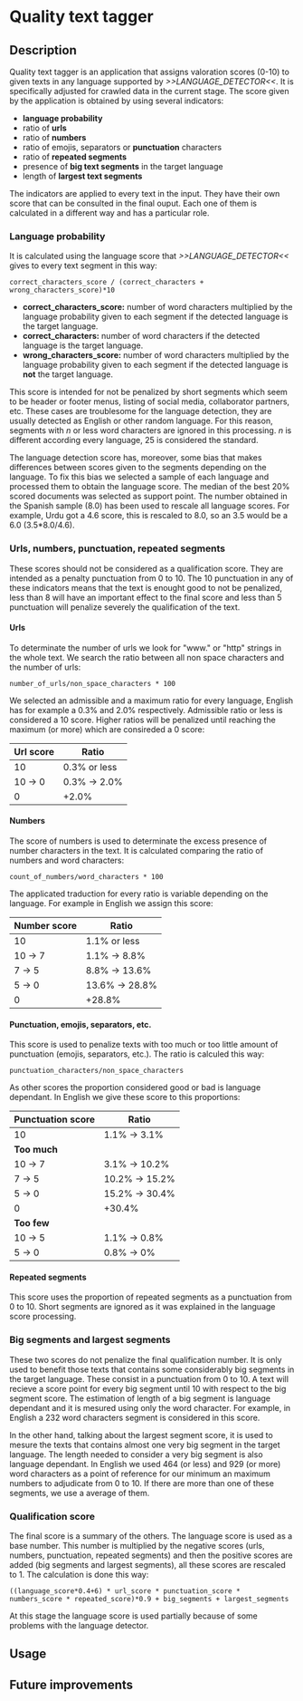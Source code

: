 # Quality text tagger


## Description

Quality text tagger is an application that assigns valoration scores (0-10) to given texts in any language supported by _>>LANGUAGE_DETECTOR<<_. It is specifically adjusted for crawled data in the current stage. The score given by the application is obtained by using several indicators:

- __language probability__
- ratio of __urls__
- ratio of __numbers__
- ratio of emojis, separators or __punctuation__ characters
- ratio of __repeated segments__
- presence of __big text segments__ in the target language
- length of __largest text segments__

The indicators are applied to every text in the input. They have their own score that can be consulted in the final ouput. Each one of them is calculated in a different way and has a particular role.

### Language probability

It is calculated using the language score that _>>LANGUAGE_DETECTOR<<_ gives to every text segment in this way:


`correct_characters_score / (correct_characters + wrong_characters_score)*10`

- __correct_characters_score:__ number of word characters multiplied by the language probability given to each segment if the detected language is the target language.
- __correct_characters:__ number of word characters if the detected language is the target language.
- __wrong_characters_score:__ number of word characters multiplied by the language probability given to each segment if the detected language is __not__ the target language.

This score is intended for not be penalized by short segments which seem to be header or footer menus, listing of social media, collaborator partners, etc. These cases are troublesome for the language detection, they are usually detected as English or other random language. For this reason, segments with _n_ or less word characters are ignored in this processing. _n_ is different according every language, 25 is considered the standard.

The language detection score has, moreover, some bias that makes differences between scores given to the segments depending on the language. To fix this bias we selected a sample of each language and processed them to obtain the language score. The median of the best 20% scored documents was selected as support point. The number obtained in the Spanish sample (8.0) has been used to rescale all language scores. For example, Urdu got a 4.6 score, this is rescaled to 8.0, so an 3.5 would be a 6.0 (3.5*8.0/4.6).




### Urls, numbers, punctuation, repeated segments
These scores should not be considered as a qualification score. They are intended as a penalty punctuation from 0 to 10. The 10 punctuation in any of these indicators means that the text is enought good to not be penalized, less than 8 will have an important effect to the final score and less than 5 punctuation will penalize severely the qualification of the text.

#### Urls
To determinate the number of urls we look for "www." or "http" strings in the whole text. We search the ratio between all non space characters and the number of urls:

`number_of_urls/non_space_characters * 100`

We selected an admissible and a maximum ratio for every language, English has for example a 0.3% and 2.0% respectively. Admissible ratio or less is considered a 10 score. Higher ratios will be penalized until reaching the maximum (or more) which are consireded a 0 score:

| Url score  |    Ratio      |
|---|---|
| 10 | 0.3% or less |
| 10 → 0 | 0.3% → 2.0% |
| 0 | +2.0% |

#### Numbers

The score of numbers is used to determinate the excess presence of number characters in the text. It is calculated comparing the ratio of numbers and word characters:

`count_of_numbers/word_characters * 100`

The applicated traduction for every ratio is variable depending on the language. For example in English we assign this score:

| Number score  |    Ratio      |
|---|---|
| 10 | 1.1% or less |
| 10 → 7 | 1.1% → 8.8% |
| 7 → 5 | 8.8% → 13.6% |
| 5 → 0 | 13.6% → 28.8% |
| 0 | +28.8% |

#### Punctuation, emojis, separators, etc.
This score is used to penalize texts with too much or too little amount of punctuation (emojis, separators, etc.). The ratio is calculed this way:

`punctuation_characters/non_space_characters`

As other scores the proportion considered good or bad is language dependant. In English we give these score to this proportions:

| Punctuation score  |    Ratio      |
|---|---|
| 10 | 1.1% → 3.1% |
| __Too much__  | |
| 10 → 7 | 3.1% → 10.2% |
| 7 → 5 | 10.2% → 15.2% |
| 5 → 0 | 15.2% → 30.4% |
| 0 | +30.4% |
| __Too few__  | |
| 10 → 5 | 1.1% → 0.8% |
| 5 → 0 | 0.8% → 0% |

#### Repeated segments
This score uses the proportion of repeated segments as a punctuation from 0 to 10. Short segments are ignored as it was explained in the language score processing.


### Big segments and largest segments
These two scores do not penalize the final qualification number. It is only used to benefit those texts that contains some considerably big segments in the target language. These consist in a punctuation from 0 to 10. 
A text will recieve a score point for every big segment until 10 with respect to the big segment score. The estimation of length of a big segment is language dependant and it is mesured using only the word character. For example, in English a 232 word characters segment is considered in this score.

In the other hand, talking about the largest segment score, it is used to mesure the texts that contains almost one very big segment in the target language. The length needed to consider a very big segment is also language dependant. In English we used 464 (or less) and 929 (or more) word characters as a point of reference for our minimum an maximum numbers to adjudicate from 0 to 10. If there are more than one of these segments, we use a average of them.



### Qualification score
The final score is a summary of the others. The language score is used as a base number. This number is multiplied by the negative scores (urls, numbers, punctuation, repeated segments) and then the positive scores are added (big segments and largest segments), all these scores are rescaled to 1. The calculation is done this way:

`((language_score*0.4+6) * url_score * punctuation_score * numbers_score * repeated_score)*0.9 + big_segments + largest_segments`

At this stage the language score is used partially because of some problems with the language detector.

## Usage


## Future improvements

